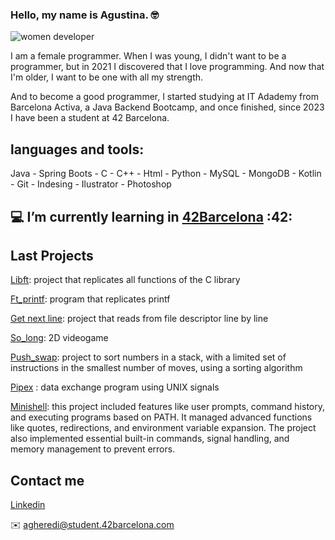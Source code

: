 ### Hello, my name is Agustina. 🤓

![women developer](https://github.com/AgustinaHeredia/AgustinaHeredia/assets/119814051/db1e20bc-86a1-4ee2-bdb9-137f88c47cca{width=50%})


I am a female programmer.
When I was young, I didn't want to be a programmer, but in 2021 I discovered that I love programming. And now that I'm older, I want to be one with all my strength.

And to become a good programmer, I started studying at IT Adademy from Barcelona Activa, a Java Backend Bootcamp, and once finished, since 2023 I have been a student at 42 Barcelona.

## languages and tools:

Java - Spring Boots - C - C++ - Html - Python - MySQL - MongoDB - Kotlin - Git - Indesing - Ilustrator - Photoshop

##  💻 I’m currently learning in [42Barcelona](https://www.42barcelona.com/es)  :42:



## Last Projects

[Libft](https://github.com/AgustinaHeredia/libft42): project that replicates all functions of the C library

[Ft_printf](https://github.com/AgustinaHeredia/printf_42): program that replicates printf

[Get next line](https://github.com/AgustinaHeredia/getnextline_42): project that reads from file descriptor line by line

[So_long](https://github.com/AgustinaHeredia/so_long): 2D videogame

[Push_swap](https://github.com/AgustinaHeredia/push_swap): project to sort numbers in a stack, with a limited set of instructions in the smallest number of moves, using a sorting algorithm

[Pipex](https://github.com/AgustinaHeredia/pipex) : data exchange program using UNIX signals

[Minishell](https://github.com/lulubas/minishell): this project included features like user prompts, command history, and executing programs based on PATH. It managed advanced functions like quotes, redirections, and environment variable expansion. The project also implemented essential built-in commands, signal handling, and memory management to prevent errors.


## Contact me

[Linkedin](https://www.linkedin.com/in/agustina-heredia/)

✉️ agheredi@student.42barcelona.com

